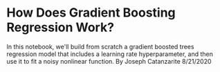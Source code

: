 # How Does Gradient Boosting Regression Work?
In this notebook, we'll build from scratch a gradient boosted trees regression model 
that includes a learning rate hyperparameter, and then use it to fit a noisy nonlinear function.
By Joseph Catanzarite 8/21/2020
